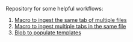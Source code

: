 Repository for some helpful workflows:
1) [Macro to ingest the same tab of multiple files](https://github.com/gracecmy/Alteryx/tree/main/Multiple%20files%20but%20same%20tab)
2) [Macro to ingest multiple tabs in the same file](https://github.com/gracecmy/Alteryx/tree/main/Same%20file%20but%20multiple%20tabs)
3) [Blob to populate templates](https://github.com/gracecmy/Alteryx/tree/main/Template%20populator)
